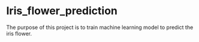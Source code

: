 # Iris_flower_prediction
The purpose of this project is to train machine learning model to predict the iris flower.
